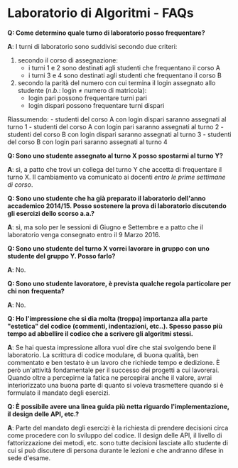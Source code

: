 # Laboratorio di Algoritmi - FAQs

**Q: Come determino quale turno di laboratorio posso frequentare?**

**A**: I turni di laboratorio sono suddivisi secondo due criteri:

  1. secondo il corso di assegnazione:
      - i turni 1 e 2 sono destinati agli studenti che frequentano il corso A
      - i turni 3 e 4 sono destinati agli studenti che frequentano il corso B
  2. secondo la parità del numero con cui termina il login assegnato allo studente (*n.b.*: login &ne; numero di matricola):
      - login pari possono frequentare turni pari
      - login dispari possono frequentare turni dispari

  Riassumendo:
    - studenti del corso A con login dispari saranno assegnati al turno 1
    - studenti del corso A con login pari saranno assegnati al turno 2
    - studenti del corso B con login dispari saranno assegnati al turno 3
    - studenti del corso B con login pari saranno assegnati al turno 4

**Q: Sono uno studente assegnato al turno X posso spostarmi al turno Y?**

**A**: sì, a patto che trovi un collega del turno Y che accetta di frequentare il turno X. Il cambiamento va comunicato ai docenti *entro le prime settimane di corso*.

**Q: Sono uno studente che ha già preparato il laboratorio dell'anno accademico 2014/15. Posso sostenere la prova di laboratorio discutendo gli esercizi dello scorso a.a.?**

**A**: sì, ma solo per le sessioni di Giugno e Settembre e a patto che il laboratorio venga consegnato entro il 9 Marzo 2016.

**Q: Sono uno studente del turno X vorrei lavorare in gruppo con uno studente del gruppo Y. Posso farlo?**

**A**: No.

**Q: Sono uno studente lavoratore, è prevista qualche regola particolare per chi non frequenta?**

**A**: No.

**Q: Ho l'impressione che si dia molta (troppa) importanza alla parte "estetica" del codice (commenti, indentazioni, etc..).
Spesso passo più tempo ad abbellire il codice che a scrivere gli algoritmi stessi.**

**A**: Se hai questa impressione allora vuol dire che stai svolgendo bene il laboratorio. La scrittura di codice modulare, di buona qualità, ben commentato e ben testato è un lavoro che richiede tempo e dedizione. È però un'attività fondamentale per il successo dei progetti a cui lavorerai. Quando oltre a percepirne la fatica ne percepirai anche il valore, avrai interiorizzato una buona parte di quanto si voleva trasmettere quando si è formulato il mandato degli esercizi.

**Q: È possibile avere una linea guida più netta riguardo l'implementazione, il design delle API, etc.?**

**A**: Parte del mandato degli esercizi è la richiesta di prendere decisioni circa come procedere con lo sviluppo del codice. Il design delle API, il livello di fattorizzazione dei metodi, etc. sono tutte decisioni lasciate allo studente di cui si può discutere di persona durante le lezioni e che andranno difese in sede d'esame.
